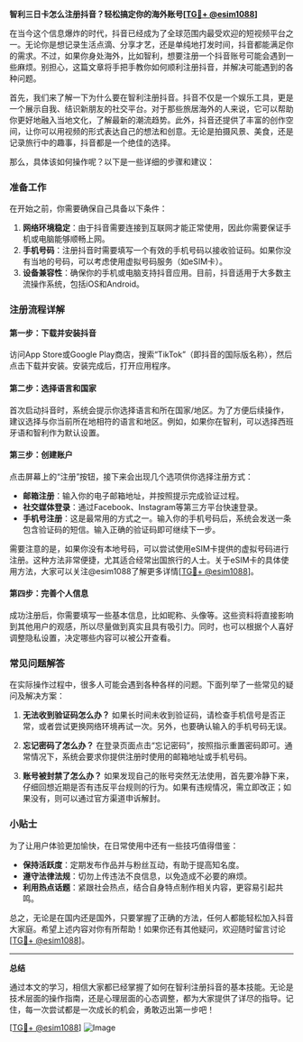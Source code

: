 **智利三日卡怎么注册抖音？轻松搞定你的海外账号[[TG💪+ @esim1088](https://t.me/s/esim1088)]**

在当今这个信息爆炸的时代，抖音已经成为了全球范围内最受欢迎的短视频平台之一。无论你是想记录生活点滴、分享才艺，还是单纯地打发时间，抖音都能满足你的需求。不过，如果你身处海外，比如智利，想要注册一个抖音账号可能会遇到一些麻烦。别担心，这篇文章将手把手教你如何顺利注册抖音，并解决可能遇到的各种问题。

首先，我们来了解一下为什么要在智利注册抖音。抖音不仅是一个娱乐工具，更是一个展示自我、结识新朋友的社交平台。对于那些旅居海外的人来说，它可以帮助你更好地融入当地文化，了解最新的潮流趋势。此外，抖音还提供了丰富的创作空间，让你可以用视频的形式表达自己的想法和创意。无论是拍摄风景、美食，还是记录旅行中的趣事，抖音都是一个绝佳的选择。

那么，具体该如何操作呢？以下是一些详细的步骤和建议：

### **准备工作**

在开始之前，你需要确保自己具备以下条件：
1. **网络环境稳定**：由于抖音需要连接到互联网才能正常使用，因此你需要保证手机或电脑能够顺畅上网。
2. **手机号码**：注册抖音时需要填写一个有效的手机号码以接收验证码。如果你没有当地的号码，可以考虑使用虚拟号码服务（如eSIM卡）。
3. **设备兼容性**：确保你的手机或电脑支持抖音应用。目前，抖音适用于大多数主流操作系统，包括iOS和Android。

### **注册流程详解**

#### **第一步：下载并安装抖音**
访问App Store或Google Play商店，搜索“TikTok”（即抖音的国际版名称），然后点击下载并安装。安装完成后，打开应用程序。

#### **第二步：选择语言和国家**
首次启动抖音时，系统会提示你选择语言和所在国家/地区。为了方便后续操作，建议选择与你当前所在地相符的语言和地区。例如，如果你在智利，可以选择西班牙语和智利作为默认设置。

#### **第三步：创建账户**
点击屏幕上的“注册”按钮，接下来会出现几个选项供你选择注册方式：
- **邮箱注册**：输入你的电子邮箱地址，并按照提示完成验证过程。
- **社交媒体登录**：通过Facebook、Instagram等第三方平台快速登录。
- **手机号注册**：这是最常用的方式之一。输入你的手机号码后，系统会发送一条包含验证码的短信。输入正确的验证码即可继续下一步。

需要注意的是，如果你没有本地号码，可以尝试使用eSIM卡提供的虚拟号码进行注册。这种方法非常便捷，尤其适合经常出国旅行的人士。关于eSIM卡的具体使用方法，大家可以关注@esim1088了解更多详情[[TG💪+ @esim1088](https://t.me/s/esim1088)]。

#### **第四步：完善个人信息**
成功注册后，你需要填写一些基本信息，比如昵称、头像等。这些资料将直接影响到其他用户的观感，所以尽量做到真实且具有吸引力。同时，也可以根据个人喜好调整隐私设置，决定哪些内容可以被公开查看。

### **常见问题解答**

在实际操作过程中，很多人可能会遇到各种各样的问题。下面列举了一些常见的疑问及解决方案：

1. **无法收到验证码怎么办？**
   如果长时间未收到验证码，请检查手机信号是否正常，或者尝试更换网络环境再试一次。另外，也要确认输入的手机号码无误。

2. **忘记密码了怎么办？**
   在登录页面点击“忘记密码”，按照指示重置密码即可。通常情况下，系统会要求你提供注册时使用的邮箱地址或手机号码。

3. **账号被封禁了怎么办？**
   如果发现自己的账号突然无法使用，首先要冷静下来，仔细回想近期是否有违反平台规则的行为。如果有违规情况，需立即改正；如果没有，则可以通过官方渠道申诉解封。

### **小贴士**

为了让用户体验更加愉快，在日常使用中还有一些技巧值得借鉴：
- **保持活跃度**：定期发布作品并与粉丝互动，有助于提高知名度。
- **遵守法律法规**：切勿上传违法不良信息，以免造成不必要的麻烦。
- **利用热点话题**：紧跟社会热点，结合自身特点制作相关内容，更容易引起共鸣。

总之，无论是在国内还是国外，只要掌握了正确的方法，任何人都能轻松加入抖音大家庭。希望上述内容对你有所帮助！如果你还有其他疑问，欢迎随时留言讨论[[TG💪+ @esim1088](https://t.me/s/esim1088)]。

---

**总结**

通过本文的学习，相信大家都已经掌握了如何在智利注册抖音的基本技能。无论是技术层面的操作指南，还是心理层面的心态调整，都为大家提供了详尽的指导。记住，每一次尝试都是一次成长的机会，勇敢迈出第一步吧！

[[TG💪+ @esim1088](https://t.me/s/esim1088)] ![Image](https://i.postimg.cc/4NQfJmqS/Snipaste-2025-05-13-00-14-12.png)